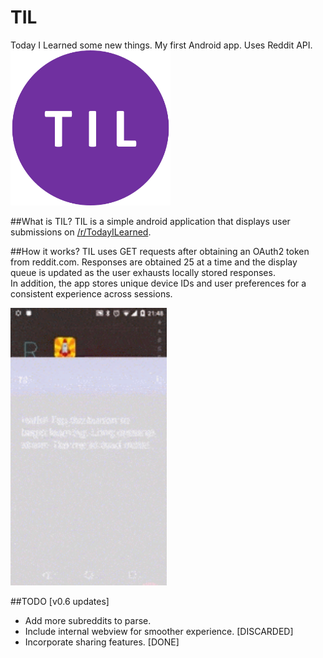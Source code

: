 # TIL
Today I Learned some new things. My first Android app. Uses Reddit API.  
<img src="app/src/main/res/mipmap-hdpi/ic_launcher.png" width=256/>

##What is TIL?
TIL is a simple android application that displays user submissions on [/r/TodayILearned](http://reddit.com/r/TodayILearned).

##How it works?
TIL uses GET requests after obtaining an OAuth2 token from reddit.com. Responses are obtained 25 at a time and the display queue is updated
as the user exhausts locally stored responses.  
In addition, the app stores unique device IDs and user preferences for a consistent experience across sessions. 
  
<img src="demo.gif" width=250/>
  
##TODO [v0.6 updates]
* Add more subreddits to parse.
* Include internal webview for smoother experience. [DISCARDED]
* Incorporate sharing features. [DONE]
